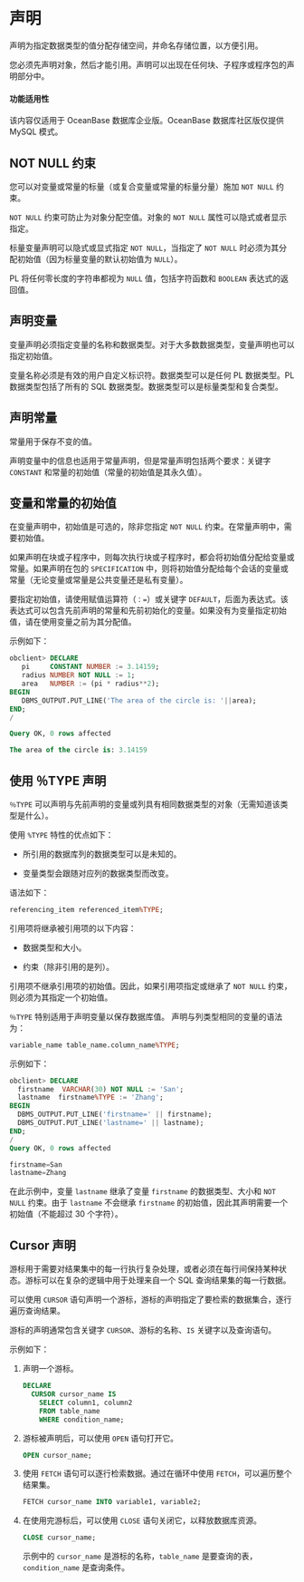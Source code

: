# 声明

声明为指定数据类型的值分配存储空间，并命名存储位置，以方便引用。

您必须先声明对象，然后才能引用。声明可以出现在任何块、子程序或程序包的声明部分中。

  <main id="notice" >
    <h4>功能适用性</h4>
    <p>该内容仅适用于 OceanBase 数据库企业版。OceanBase 数据库社区版仅提供 MySQL 模式。</p>
  </main>

## NOT NULL 约束

您可以对变量或常量的标量（或复合变量或常量的标量分量）施加 `NOT NULL` 约束。

`NOT NULL` 约束可防止为对象分配空值。对象的 `NOT NULL` 属性可以隐式或者显示指定。

标量变量声明可以隐式或显式指定 `NOT NULL`，当指定了 `NOT NULL` 时必须为其分配初始值（因为标量变量的默认初始值为 `NULL`）。

PL 将任何零长度的字符串都视为 `NULL` 值，包括字符函数和 `BOOLEAN` 表达式的返回值。

## 声明变量

变量声明必须指定变量的名称和数据类型。对于大多数数据类型，变量声明也可以指定初始值。

变量名称必须是有效的用户自定义标识符。数据类型可以是任何 PL 数据类型。PL 数据类型包括了所有的 SQL 数据类型。数据类型可以是标量类型和复合类型。

## 声明常量

常量用于保存不变的值。

声明变量中的信息也适用于常量声明，但是常量声明包括两个要求：关键字 `CONSTANT` 和常量的初始值（常量的初始值是其永久值）。

## 变量和常量的初始值

在变量声明中，初始值是可选的，除非您指定 `NOT NULL` 约束。在常量声明中，需要初始值。

如果声明在块或子程序中，则每次执行块或子程序时，都会将初始值分配给变量或常量。如果声明在包的 `SPECIFICATION` 中，则将初始值分配给每个会话的变量或常量（无论变量或常量是公共变量还是私有变量）。

要指定初始值，请使用赋值运算符（`：=`）或关键字 `DEFAULT`，后面为表达式。该表达式可以包含先前声明的常量和先前初始化的变量。如果没有为变量指定初始值，请在使用变量之前为其分配值。

示例如下：

```sql
obclient> DECLARE
   pi     CONSTANT NUMBER := 3.14159;
   radius NUMBER NOT NULL := 1;
   area   NUMBER := (pi * radius**2);
BEGIN
   DBMS_OUTPUT.PUT_LINE('The area of the circle is: '||area);
END;
/

Query OK, 0 rows affected

The area of the circle is: 3.14159
```

## 使用 ％TYPE 声明

`％TYPE` 可以声明与先前声明的变量或列具有相同数据类型的对象（无需知道该类型是什么）。

使用 `%TYPE` 特性的优点如下：

* 所引用的数据库列的数据类型可以是未知的。

* 变量类型会跟随对应列的数据类型而改变。

语法如下：

```sql
referencing_item referenced_item%TYPE;
```

引用项将继承被引用项的以下内容：

* 数据类型和大小。

* 约束（除非引用的是列）。

引用项不继承引用项的初始值。因此，如果引用项指定或继承了 `NOT NULL` 约束，则必须为其指定一个初始值。

`％TYPE` 特别适用于声明变量以保存数据库值。 声明与列类型相同的变量的语法为：

```sql
variable_name table_name.column_name%TYPE;
```

示例如下：

```sql
obclient> DECLARE
  firstname  VARCHAR(30) NOT NULL := 'San';
  lastname  firstname%TYPE := 'Zhang';
BEGIN
  DBMS_OUTPUT.PUT_LINE('firstname=' || firstname);
  DBMS_OUTPUT.PUT_LINE('lastname=' || lastname);
END;
/
Query OK, 0 rows affected

firstname=San
lastname=Zhang
```

在此示例中，变量 `lastname` 继承了变量 `firstname` 的数据类型、大小和 `NOT NULL` 约束。由于 `lastname` 不会继承 `firstname` 的初始值，因此其声明需要一个初始值（不能超过 30 个字符）。

## Cursor 声明

游标用于需要对结果集中的每一行执行复杂处理，或者必须在每行间保持某种状态。游标可以在复杂的逻辑中用于处理来自一个 SQL 查询结果集的每一行数据。

可以使用 `CURSOR` 语句声明一个游标，游标的声明指定了要检索的数据集合，逐行遍历查询结果。

游标的声明通常包含关键字 `CURSOR`、游标的名称、`IS` 关键字以及查询语句。

示例如下：

1. 声明一个游标。

   ```sql
   DECLARE
     CURSOR cursor_name IS
       SELECT column1, column2
       FROM table_name
       WHERE condition_name;
    ```

2. 游标被声明后，可以使用 `OPEN` 语句打开它。

   ```sql
   OPEN cursor_name;
   ```

3. 使用 `FETCH` 语句可以逐行检索数据。通过在循环中使用 `FETCH`，可以遍历整个结果集。

   ```sql
   FETCH cursor_name INTO variable1, variable2;
   ```

4. 在使用完游标后，可以使用 `CLOSE` 语句关闭它，以释放数据库资源。

   ```sql
   CLOSE cursor_name;
   ```

   示例中的 `cursor_name` 是游标的名称，`table_name` 是要查询的表，`condition_name` 是查询条件。
